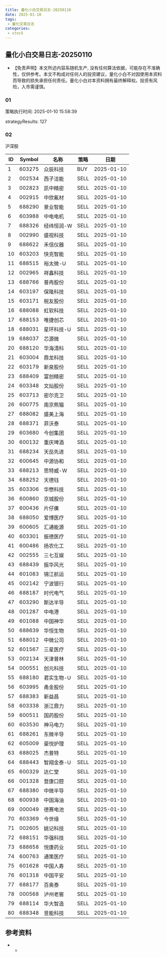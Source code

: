 ```yaml
---
title: 量化小白交易日志-20250110
date: 2025-01-10
tags:
 - 量化交易日志
categories: 
 - stock
---
```


## 量化小白交易日志-20250110

- 【免责声明】本文所述内容系随机生产, 没有任何算法依据，可能存在不准确性，仅供参考。本文不构成对任何人的投资建议，量化小白不对因使用本资料而导致的损失承担任何责任。量化小白对本资料拥有最终解释权。投资有风险，入市需谨慎。

### 01

策略执行时间: 2025-01-10 15:58:39

strategyResults: 127

### 02

沪深股

|ID|Symbol|名称|策略|日期|
| ---- | ---- | ---- | ---- | ---- |
|1|603275|众辰科技|BUY|2025-01-10|
|2|002534|西子洁能|SELL|2025-01-10|
|3|002823|凯中精密|SELL|2025-01-10|
|4|002915|中欣氟材|SELL|2025-01-10|
|5|688290|景业智能|SELL|2025-01-10|
|6|603988|中电电机|SELL|2025-01-10|
|7|688326|经纬恒润-W|SELL|2025-01-10|
|8|002990|盛视科技|SELL|2025-01-10|
|9|688622|禾信仪器|SELL|2025-01-10|
|10|603203|快克智能|SELL|2025-01-10|
|11|688515|裕太微-U|SELL|2025-01-10|
|12|002965|祥鑫科技|SELL|2025-01-10|
|13|688766|普冉股份|SELL|2025-01-10|
|14|603197|保隆科技|SELL|2025-01-10|
|15|603171|税友股份|SELL|2025-01-10|
|16|688088|虹软科技|SELL|2025-01-10|
|17|688153|唯捷创芯|SELL|2025-01-10|
|18|688031|星环科技-U|SELL|2025-01-10|
|19|688037|芯源微|SELL|2025-01-10|
|20|688120|华海清科|SELL|2025-01-10|
|21|603004|鼎龙科技|SELL|2025-01-10|
|22|603179|新泉股份|SELL|2025-01-10|
|23|688409|富创精密|SELL|2025-01-10|
|24|603348|文灿股份|SELL|2025-01-10|
|25|603713|密尔克卫|SELL|2025-01-10|
|26|600775|南京熊猫|SELL|2025-01-10|
|27|688082|盛美上海|SELL|2025-01-10|
|28|688371|菲沃泰|SELL|2025-01-10|
|29|603680|今创集团|SELL|2025-01-10|
|30|600132|重庆啤酒|SELL|2025-01-10|
|31|688234|天岳先进|SELL|2025-01-10|
|32|600645|中源协和|SELL|2025-01-10|
|33|688213|思特威-W|SELL|2025-01-10|
|34|688252|天德钰|SELL|2025-01-10|
|35|603306|华懋科技|SELL|2025-01-10|
|36|600860|京城股份|SELL|2025-01-10|
|37|600436|片仔癀|SELL|2025-01-10|
|38|688050|爱博医疗|SELL|2025-01-10|
|39|600605|汇通能源|SELL|2025-01-10|
|40|603301|振德医疗|SELL|2025-01-10|
|41|600486|扬农化工|SELL|2025-01-10|
|42|002555|三七互娱|SELL|2025-01-10|
|43|688439|振华风光|SELL|2025-01-10|
|44|601083|锦江航运|SELL|2025-01-10|
|45|002142|宁波银行|SELL|2025-01-10|
|46|688187|时代电气|SELL|2025-01-10|
|47|603290|斯达半导|SELL|2025-01-10|
|48|001287|中电港|SELL|2025-01-10|
|49|601088|中国神华|SELL|2025-01-10|
|50|688639|华恒生物|SELL|2025-01-10|
|51|688012|中微公司|SELL|2025-01-10|
|52|601567|三星医疗|SELL|2025-01-10|
|53|002134|天津普林|SELL|2025-01-10|
|54|000551|创元科技|SELL|2025-01-10|
|55|688180|君实生物-U|SELL|2025-01-10|
|56|603995|甬金股份|SELL|2025-01-10|
|57|688383|新益昌|SELL|2025-01-10|
|58|603338|浙江鼎力|SELL|2025-01-10|
|59|600511|国药股份|SELL|2025-01-10|
|60|603530|神马电力|SELL|2025-01-10|
|61|688261|东微半导|SELL|2025-01-10|
|62|605009|豪悦护理|SELL|2025-01-10|
|63|688025|杰普特|SELL|2025-01-10|
|64|688443|智翔金泰-U|SELL|2025-01-10|
|65|600329|达仁堂|SELL|2025-01-10|
|66|001328|登康口腔|SELL|2025-01-10|
|67|688380|中微半导|SELL|2025-01-10|
|68|600938|中国海油|SELL|2025-01-10|
|69|000049|德赛电池|SELL|2025-01-10|
|70|603369|今世缘|SELL|2025-01-10|
|71|002605|姚记科技|SELL|2025-01-10|
|72|688151|华强科技|SELL|2025-01-10|
|73|688658|悦康药业|SELL|2025-01-10|
|74|600763|通策医疗|SELL|2025-01-10|
|75|601628|中国人寿|SELL|2025-01-10|
|76|601318|中国平安|SELL|2025-01-10|
|77|688177|百奥泰|SELL|2025-01-10|
|78|000568|泸州老窖|SELL|2025-01-10|
|79|688114|华大智造|SELL|2025-01-10|
|80|688348|昱能科技|SELL|2025-01-10|

## 参考资料

- -